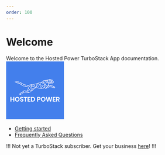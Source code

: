 ```yaml
---
order: 100
---
```


# Welcome

Welcome to the Hosted Power TurboStack App documentation.
![](/img/logo-full.png)

- [Getting started](getting-started.md)
- [Frequently Asked Questions](faq.md)

!!!
Not yet a TurboStack subscriber. Get your business  [here](https://www.hosted-power.com/)!
!!!